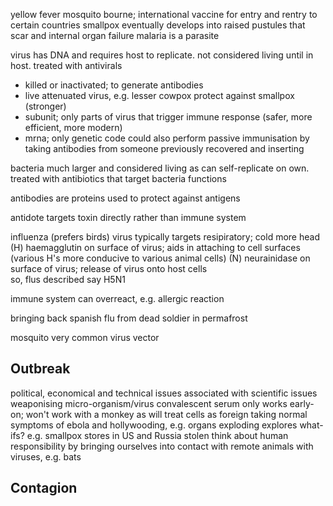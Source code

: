 <!-- SPDX-License-Identifier: zlib-acknowledgement -->

yellow fever mosquito bourne; international vaccine for entry and rentry to certain countries
smallpox eventually develops into raised pustules that scar and internal organ failure
malaria is a parasite

virus has DNA and requires host to replicate. not considered living until in host. treated with antivirals
- killed or inactivated; to generate antibodies
- live attenuated virus, e.g. lesser cowpox protect against smallpox (stronger)
- subunit; only parts of virus that trigger immune response (safer, more efficient, more modern)
- mrna; only genetic code
could also perform passive immunisation by taking antibodies from someone previously recovered and inserting 

bacteria much larger and considered living as can self-replicate on own. treated with antibiotics that target bacteria functions

antibodies are proteins used to protect against antigens

antidote targets toxin directly rather than immune system

influenza (prefers birds) virus typically targets resipiratory; cold more head
(H) haemagglutin on surface of virus; aids in attaching to cell surfaces (various H's more conducive to various animal cells)
(N) neurainidase on surface of virus; release of virus onto host cells  
so, flus described say H5N1

immune system can overreact, e.g. allergic reaction

bringing back spanish flu from dead soldier in permafrost

mosquito very common virus vector 

## Outbreak
political, economical and technical issues associated with scientific issues
weaponising micro-organism/virus
convalescent serum only works early-on; won't work with a monkey as will treat cells as foreign
taking normal symptoms of ebola and hollywooding, e.g. organs exploding
explores what-ifs? e.g. smallpox stores in US and Russia stolen
think about human responsibility by bringing ourselves into contact with remote animals with viruses, e.g. bats

## Contagion

